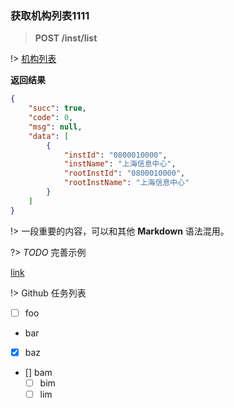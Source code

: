 ### 获取机构列表1111

> **POST  /inst/list**

!> [机构列表](http://172.20.112.122:80/inst/list) 

**返回结果**
```json
{
    "succ": true,
    "code": 0,
    "msg": null,
    "data": [
        {
            "instId": "0800010000",
            "instName": "上海信息中心",
            "rootInstId": "0800010000",
            "rootInstName": "上海信息中心"
        }
    ]
}
```


!> 一段重要的内容，可以和其他 **Markdown** 语法混用。

?> *TODO* 完善示例

[link](/)

!> Github 任务列表

* [ ] foo
 * bar
 * [x] baz
 * [] bam
   * [ ] bim
   * [ ] lim